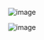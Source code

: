 ![image](https://user-images.githubusercontent.com/98951034/154281011-98ec8a9e-4f42-46f2-8211-3f8819f52136.png)

![image](https://user-images.githubusercontent.com/98951034/154281059-cc55ddec-f3de-4d91-98e9-0168800ddcbb.png)
